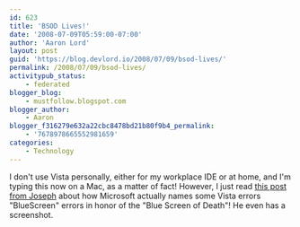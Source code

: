 ```yaml
---
id: 623
title: 'BSOD Lives!'
date: '2008-07-09T05:59:00-07:00'
author: 'Aaron Lord'
layout: post
guid: 'https://blog.devlord.io/2008/07/09/bsod-lives/'
permalink: /2008/07/09/bsod-lives/
activitypub_status:
    - federated
blogger_blog:
    - mustfollow.blogspot.com
blogger_author:
    - Aaron
blogger_f316279e632a22cbc8478bd21b80f9b4_permalink:
    - '7678978665552981659'
categories:
    - Technology
---
```


I don't use Vista personally, either for my workplace IDE or at home, and I'm typing this now on a Mac, as a matter of fact!  However, I just read <a href="http://www.joedeveloper.net/blog/post/2008/07/06/Vista-and-the-Bluescreen.aspx">this post from Joseph</a> about how Microsoft actually names some Vista errors "BlueScreen" errors in honor of the "Blue Screen of Death"!  He even has a screenshot.